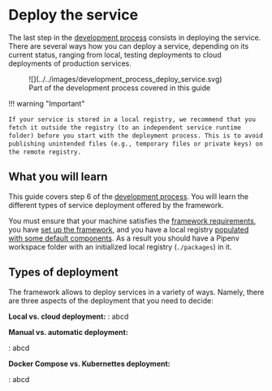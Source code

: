 # Deploy the service

The last step in the [development process](../overview_of_the_development_process.md) consists in deploying the service. There are several ways how you can deploy a service, depending on its current status, ranging from local, testing deployments to cloud deployments of production services.

<figure markdown>
![](../../images/development_process_deploy_service.svg)
<figcaption>Part of the development process covered in this guide</figcaption>
</figure>

!!! warning "Important"

    If your service is stored in a local registry, we recommend that you fetch it outside the registry (to an independent service runtime folder) before you start with the deployment process. This is to avoid publishing unintended files (e.g., temporary files or private keys) on the remote registry.

## What you will learn

This guide covers step 6 of the [development process](../overview_of_the_development_process.md). You will learn the different types of service deployment offered by the framework.

You must ensure that your machine satisfies the [framework requirements](../set_up.md#requirements), you have [set up the framework](../set_up.md#set-up-the-framework), and you have a local registry [populated with some default components](../set_up.md#populate-the-local-registry-for-the-guides). As a result you should have a Pipenv workspace folder with an initialized local registry (`./packages`) in it.

## Types of deployment

The framework allows to deploy services in a variety of ways. Namely, there are three aspects of the deployment that you need to decide:

**Local vs. cloud deployment:**
  : abcd

**Manual vs. automatic deployment:**

  : abcd

**Docker Compose vs. Kubernettes deployment:**

  : abcd
